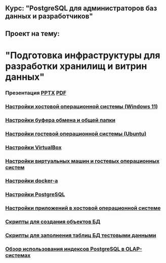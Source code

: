 ## Курс: "PostgreSQL для администраторов баз данных и разработчиков" ##  
## Проект на тему: ##  
# "Подготовка инфраструктуры для разработки хранилищ и витрин данных" #

### Презентация [PPTX](DataMartInfrastructure.pptx) [PDF](DataMartInfrastructure.pdf) ###

### [Настройки хостовой операционной системы (Windows 11)](HostOSSettings.md) ###

### [Настройки буфера обмена и общей папки](ClipboardSharedFolder.md) ###

### [Настройки гостевой операционной системы (Ubuntu)](UbuntuSettings.md) ###

### [Настройки VirtualBox](VirtualBoxSettings.md) ###

### ###

### [Настройки виртуальных машин и гостевых операционных систем](file.txt) ###

### [Настройки docker-а](file.txt) ###

### [Настройки PostgreSQL](file.txt) ###

### [Настройки приложений в хостовой операционной системе](file.txt) ###

### [Скрипты для создания объектов БД](file.txt) ###

### [Скрипты для заполнения таблиц БД тестовыми данными](file.txt) ###

### [Обзор использования индексов PostgreSQL в OLAP-системах](file.txt) ###
